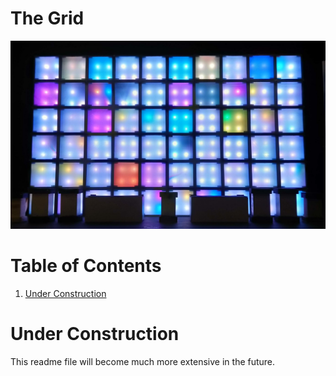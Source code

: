 

<a id="orgac395f1"></a>

# The Grid

![img](./media/pictures/first_light_crop.jpg)


# Table of Contents

1.  [Under Construction](#org10dd2a9)


<a id="org10dd2a9"></a>

# Under Construction

This readme file will become much more extensive in the future.

